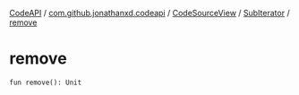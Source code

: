 [CodeAPI](../../../index.md) / [com.github.jonathanxd.codeapi](../../index.md) / [CodeSourceView](../index.md) / [SubIterator](index.md) / [remove](.)

# remove

`fun remove(): Unit`